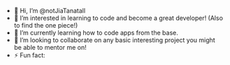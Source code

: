 - 👋 Hi, I’m @notJiaTanatall
- 👀 I’m interested in learning to code and become a great developer! (Also to find the one piece!)
- 🌱 I’m currently learning how to code apps from the base.
- 💞️ I’m looking to collaborate on any basic interesting project you might be able to mentor me on!
- ⚡ Fun fact: 

<!---
notJiaTanatall/notJiaTanatall is a ✨ special ✨ repository because its `README.md` (this file) appears on your GitHub profile.
You can click the Preview link to take a look at your changes.
--->

